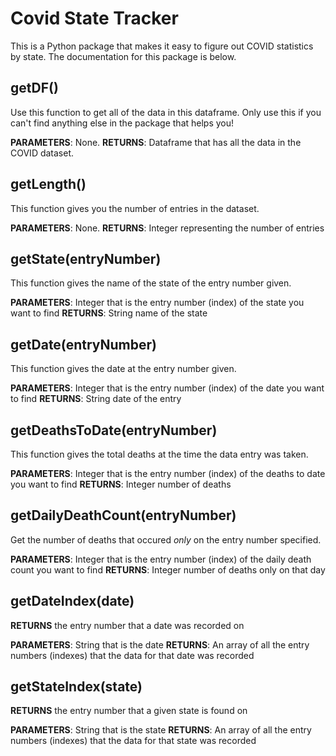 # Covid State Tracker
This is a Python package that makes it easy to figure out COVID statistics by state. The documentation for this package is below.

## getDF()
Use this function to get all of the data in this dataframe. Only use this if you can't find anything else in the package that helps you!

**PARAMETERS**: None.
**RETURNS**: Dataframe that has all the data in the COVID dataset.

## getLength()
This function gives you the number of entries in the dataset.

**PARAMETERS**: None.
**RETURNS**: Integer representing the number of entries

## getState(entryNumber)
This function gives the name of the state of the entry number given. 

**PARAMETERS**: Integer that is the entry number (index) of the state you want to find
**RETURNS**: String name of the state

## getDate(entryNumber)
This function gives the date at the entry number given. 

**PARAMETERS**: Integer that is the entry number (index) of the date you want to find
**RETURNS**: String date of the entry

## getDeathsToDate(entryNumber)
This function gives the total deaths at the time the data entry was taken.

**PARAMETERS**: Integer that is the entry number (index) of the deaths to date you want to find
**RETURNS**: Integer number of deaths

## getDailyDeathCount(entryNumber)
Get the number of deaths that occured *only* on the entry number specified.

**PARAMETERS**: Integer that is the entry number (index) of the daily death count you want to find
**RETURNS**: Integer number of deaths only on that day

## getDateIndex(date)
**RETURNS** the entry number that a date was recorded on

**PARAMETERS**: String that is the date
**RETURNS**: An array of all the entry numbers (indexes) that the data for that date was recorded

## getStateIndex(state)
**RETURNS** the entry number that a given state is found on

**PARAMETERS**: String that is the state
**RETURNS**: An array of all the entry numbers (indexes) that the data for that state was recorded